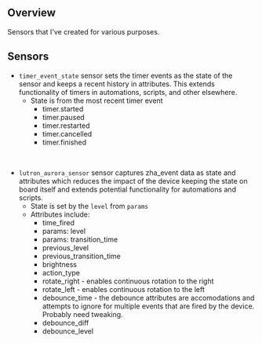 ## Overview

Sensors that I've created for various purposes.

## Sensors
+ `timer_event_state` sensor sets the timer events as the state of the sensor and keeps a recent history in attributes. This extends functionality of timers in automations, scripts, and other elsewhere.
  + State is from the most recent timer event
    + timer.started
    + timer.paused
    + timer.restarted
    + timer.cancelled
    + timer.finished  
   
<br>

+ `lutron_aurora_sensor` sensor captures zha_event data as state and attributes which reduces the impact of the device keeping the state on board itself and extends potential functionality for automations and scripts.
  +  State is set by the `level` from `params`
  +  Attributes include:
      + time_fired 
      + params: level
      + params: transition_time
      + previous_level
      + previous_transition_time
      + brightness
      + action_type
      + rotate_right - enables continuous rotation to the right
      + rotate_left - enables continuous rotation to the left
      + debounce_time - the debounce attributes are accomodations and attempts to ignore for multiple events that are fired by the device. Probably need tweaking.
      + debounce_diff
      + debounce_level
